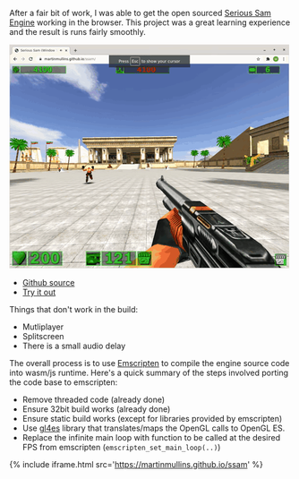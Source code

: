
After a fair bit of work, I was able to get the open sourced [Serious Sam Engine](https://github.com/ptitSeb/Serious-Engine) working in the browser.
This project was a great learning experience and the result is runs fairly smoothly.


[![Serious Sam Engine Browser Gameplay](public/ssam.gif)](https://martinmullins.github.io/ssam)

* [Github source](https://github.com/martinmullins/Serious-Engine)
* [Try it out](https://martinmullins.github.io/ssam)


Things that don't work in the build:
* Mutliplayer
* Splitscreen
* There is a small audio delay

The overall process is to use [Emscripten](emscripten.org) to compile the engine source code into wasm/js runtime.
Here's a quick summary of the steps involved porting the code base to emscripten:
* Remove threaded code (already done)
* Ensure 32bit build works (already done)
* Ensure static build works (except for libraries provided by emscripten)
* Use [gl4es](https://github.com/ptitSeb/gl4es/) library that translates/maps the OpenGL calls to OpenGL ES.
* Replace the infinite main loop with function to be called at the desired FPS from emscripten (`emscripten_set_main_loop(..)`)

{% include iframe.html src='https://martinmullins.github.io/ssam' %}
